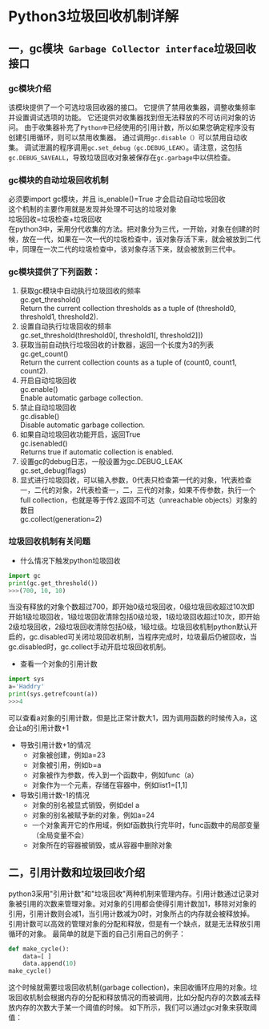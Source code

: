 # Python3垃圾回收机制详解
## 一，gc模块` Garbage Collector interface`垃圾回收接口
### gc模块介绍
该模块提供了一个可选垃圾回收器的接口。 它提供了禁用收集器，调整收集频率并设置调试选项的功能。 它还提供对收集器找到但无法释放的不可访问对象的访问。 由于收集器补充了`Python中`已经使用的引用计数，所以如果您确定程序没有创建引用循环，则可以禁用收集器。 通过调用`gc.disable（）`可以禁用自动收集。 调试泄漏的程序调用`gc.set_debug（gc.DEBUG_LEAK）`。请注意，这包括`gc.DEBUG_SAVEALL`，导致垃圾回收对象被保存在`gc.garbage`中以供检查。
### gc模块的自动垃圾回收机制  
必须要import gc模块，并且 is_enable()=True 才会启动自动垃圾回收  
这个机制的主要作用就是发现并处理不可达的垃圾对象  
垃圾回收=垃圾检查+垃圾回收  
在python3中，采用分代收集的方法。把对象分为三代，一开始，对象在创建的时候，放在一代，如果在一次一代的垃圾检查中，该对象存活下来，就会被放到二代中，同理在一次二代的垃圾检查中，该对象存活下来，就会被放到三代中。  
### gc模块提供了下列函数：
1. 获取gc模块中自动执行垃圾回收的频率<br>
gc.get_threshold()<br>
Return the current collection thresholds as a tuple of (threshold0, threshold1, threshold2).  
2. 设置自动执行垃圾回收的频率<br>
gc.set_threshold(threshold0[, threshold1[, threshold2]])  
3. 获取当前自动执行垃圾回收的计数器，返回一个长度为3的列表  
gc.get_count()   
Return the current collection counts as a tuple of (count0, count1, count2).  
4. 开启自动垃圾回收  
gc.enable()   
Enable automatic garbage collection.  
5. 禁止自动垃圾回收  
gc.disable()   
Disable automatic garbage collection.  
6. 如果自动垃圾回收功能开启，返回True  
gc.isenabled()   
Returns true if automatic collection is enabled.   
7. 设置gc的debug日志，一般设置为gc.DEBUG_LEAK  
gc.set_debug(flags)  
8. 显式进行垃圾回收，可以输入参数，0代表只检查第一代的对象，1代表检查一，二代的对象，2代表检查一，二，三代的对象，如果不传参数，执行一个full collection，也就是等于传2.返回不可达（unreachable objects）对象的数目  
gc.collect(generation=2)
### 垃圾回收机制有关问题
* 什么情况下触发python垃圾回收
```python
import gc
print(gc.get_threshold())
>>>(700, 10, 10)
```
当没有释放的对象个数超过700，即开始0级垃圾回收，0级垃圾回收超过10次即开始1级垃圾回收，1级垃圾回收清除包括0级垃圾，1级垃圾回收超过10次，即开始2级垃圾回收，2级垃圾回收清除包括0级，1级垃级。垃圾回收机制python默认开启的，gc.disabled可关闭垃圾回收机制，当程序完成时，垃圾最后仍被回收，当gc.disabled时，gc.collect手动开启垃圾回收机制。
* 查看一个对象的引用计数
```python
import sys
a='Haddry'
print(sys.getrefcount(a))
>>>4
```
可以查看a对象的引用计数，但是比正常计数大1，因为调用函数的时候传入a，这会让a的引用计数+1  
* 导致引用计数+1的情况
  * 对象被创建，例如a=23
  * 对象被引用，例如b=a 
  * 对象被作为参数，传入到一个函数中，例如func（a）
  * 对象作为一个元素，存储在容器中，例如list1=[1,1]
* 导致引用计数-1的情况
  * 对象的别名被显式销毁，例如del a 
  * 对象的别名被赋予新的对象，例如a=24
  * 一个对象离开它的作用域，例如f函数执行完毕时，func函数中的局部变量（全局变量不会）
  * 对象所在的容器被销毁，或从容器中删除对象

## 二，引用计数和垃圾回收介绍
python3采用"引用计数"和"垃圾回收"两种机制来管理内存。引用计数通过记录对象被引用的次数来管理对象。对对象的引用都会使得引用计数加1，移除对对象的引用，引用计数则会减1，当引用计数减为0时，对象所占的内存就会被释放掉。引用计数可以高效的管理对象的分配和释放，但是有一个缺点，就是无法释放引用循环的对象。
最简单的就是下面的自己引用自己的例子：  
```python
def make_cycle():
    data=[ ]
    data.append(10)
make_cycle()
```
这个时候就需要垃圾回收机制(garbage collection)，来回收循环应用的对象。垃圾回收机制会根据内存的分配和释放情况的而被调用，比如分配内存的次数减去释放内存的次数大于某一个阈值的时候。
如下所示，我们可以通过gc对象来获取阈值：
